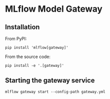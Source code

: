 # MLflow Model Gateway

## Installation

From PyPI:

```shell
pip install 'mlflow[gateway]'
```

From the source code:

```shell
pip install -e '.[gateway]'
```

## Starting the gateway service

```shell
mlflow gateway start --config-path gateway.yml
```
